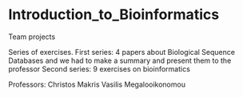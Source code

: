 # Introduction_to_Bioinformatics

Team projects

Series of exercises.
First series: 4 papers about Biological Sequence Databases and we had to make a  summary and present them to the professor
Second series: 9 exercises on bioinformatics

Professors: Christos Makris
            Vasilis Megalooikonomou
